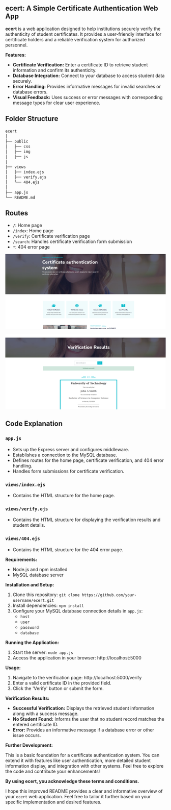 ## ecert: A Simple Certificate Authentication Web App

**ecert** is a web application designed to help institutions securely verify the authenticity of student certificates. It provides a user-friendly interface for certificate holders and a reliable verification system for authorized personnel.

**Features:**

* **Certificate Verification:** Enter a certificate ID to retrieve student information and confirm its authenticity.
* **Database Integration:** Connect to your database to access student data securely.
* **Error Handling:** Provides informative messages for invalid searches or database errors.
* **Visual Feedback:** Uses success or error messages with corresponding message types for clear user experience.

## Folder Structure

```
ecert
│
├── public
│   ├── css
│   ├── img
│   ├── js
│
├── views
│   ├── index.ejs
│   ├── verify.ejs
│   └── 404.ejs
│
├── app.js
└── README.md
```

## Routes

- `/`: Home page
- `/index`: Home page
- `/verify`: Certificate verification page
- `/search`: Handles certificate verification form submission
- `*`: 404 error page

![Home page](Readme/picture1.png)

![Form](Readme/picture2.png)


## Code Explanation

### `app.js`

- Sets up the Express server and configures middleware.
- Establishes a connection to the MySQL database.
- Defines routes for the home page, certificate verification, and 404 error handling.
- Handles form submissions for certificate verification.

### `views/index.ejs`

- Contains the HTML structure for the home page.

### `views/verify.ejs`

- Contains the HTML structure for displaying the verification results and student details.

### `views/404.ejs`

- Contains the HTML structure for the 404 error page.


**Requirements:**

* Node.js and npm installed
* MySQL database server

**Installation and Setup:**

1. Clone this repository: `git clone https://github.com/your-username/ecert.git`
2. Install dependencies: `npm install`
3. Configure your MySQL database connection details in `app.js`:
   - `host`
   - `user`
   - `password`
   - `database`

**Running the Application:**

1. Start the server: `node app.js`
2. Access the application in your browser: http://localhost:5000

**Usage:**

1. Navigate to the verification page: http://localhost:5000/verify
2. Enter a valid certificate ID in the provided field.
3. Click the 'Verify' button or submit the form.

**Verification Results:**

* **Successful Verification:** Displays the retrieved student information along with a success message.
* **No Student Found:** Informs the user that no student record matches the entered certificate ID.
* **Error:** Provides an informative message if a database error or other issue occurs.

**Further Development:**

This is a basic foundation for a certificate authentication system. You can extend it with features like user authentication, more detailed student information display, and integration with other systems. Feel free to explore the code and contribute your enhancements!


**By using ecert, you acknowledge these terms and conditions.**

I hope this improved README provides a clear and informative overview of your `ecert` web application. Feel free to tailor it further based on your specific implementation and desired features.



